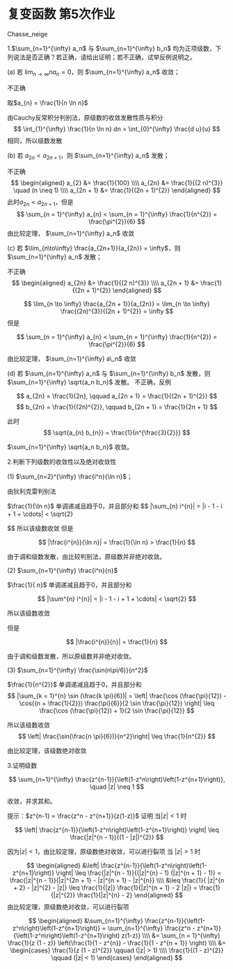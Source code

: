 # 复变函数 第5次作业

Chasse_neige

1.$\sum_{n=1}^{\infty} a_n$ 与 $\sum_{n=1}^{\infty} b_n$ 均为正项级数，下列说法是否正确？若正确，请给出证明；若不正确，试举反例说明之。

(a) 若 $\lim_{n\to\infty} n a_n = 0$，则 $\sum_{n=1}^{\infty} a_n$ 收敛；

不正确

取$a_{n} = \frac{1}{n \ln n}$

由Cauchy反常积分判别法，原级数的收敛发散性质与积分
$$
\int_{1}^{\infty} \frac{1}{n \ln n} dn = \int_{0}^{\infty} \frac{d u}{u}
$$
相同，所以级数发散

(b) 若 $a_{2n} < a_{2n+1}$，则 $\sum_{n=1}^{\infty} a_n$ 发散；

不正确
$$
\begin{aligned}
a_{2} &= \frac{1}{100} \\\\
a_{2n} &= \frac{1}{(2 n)^{3}} \quad (n \neq 1) \\\\
a_{2n + 1} &= \frac{1}{(2n + 1)^{2}}
\end{aligned}
$$
此时$a_{2n} < a_{2n + 1}$，但是
$$
\sum_{n = 1}^{\infty} a_{n} < \sum_{n = 1}^{\infty} \frac{1}{n^{2}} = \frac{\pi^{2}}{6}
$$
由比较定理， $\sum_{n=1}^{\infty} a_n$ 收敛

(c) 若 $\lim_{n\to\infty} \frac{a_{2n+1}}{a_{2n}} = \infty$，则 $\sum_{n=1}^{\infty} a_n$ 发散；

不正确
$$
\begin{aligned}
a_{2n} &= \frac{1}{(2 n)^{3}} \\\\
a_{2n + 1} &= \frac{1}{(2n + 1)^{2}}
\end{aligned}
$$

$$
\lim_{n \to \infty} \frac{a_{2n + 1}}{a_{2n}} = \lim_{n \to \infty} \frac{(2n)^{3}}{(2n + 1)^{2}} = \infty
$$
但是

$$
\sum_{n = 1}^{\infty} a_{n} < \sum_{n = 1}^{\infty} \frac{1}{n^{2}} = \frac{\pi^{2}}{6}
$$

由比较定理， $\sum_{n=1}^{\infty} a\_n$ 收敛 


(d) 若 $\sum_{n=1}^{\infty} a_n$ 与 $\sum_{n=1}^{\infty} b_n$ 发散，则 $\sum_{n=1}^{\infty} \sqrt{a_n b_n}$ 发散。 
不正确，反例

$$
a_{2n} = \frac{1}{2n}, \qquad a_{2n + 1} = \frac{1}{(2n + 1)^{2}} 
$$
$$
b_{2n} = \frac{1}{(2n)^{2}}, \qquad b_{2n + 1} = \frac{1}{2n + 1}
$$

此时
$$
\sqrt{a_{n} b_{n}}  = \frac{1}{n^{\frac{3}{2}}}
$$

$\sum_{n=1}^{\infty} \sqrt{a_n b_n}$ 收敛。 


2.判断下列级数的收敛性以及绝对收敛性 

(1) $\sum_{n=2}^{\infty} \frac{i^n}{\ln n}$；

由狄利克雷判别法 

$\frac{1}{\ln n}$ 单调递减且趋于0，并且部分和
$$
|\sum_{n} i^{n}| = |i - 1 - i + 1 + \cdots| < \sqrt{2}

$$
所以该级数收敛 
但是

$$
|\frac{i^{n}}{\ln n}| = \frac{1}{\ln n} > \frac{1}{n}
$$

由于调和级数发散，由比较判别法，原级数并非绝对收敛。 


(2) $\sum_{n=1}^{\infty} \frac{i^n}{n}$ 

$\frac{1}{ n}$ 单调递减且趋于0，并且部分和

$$
|\sum^{n} i^{n}| = |i - 1 - i + 1 + \cdots| < \sqrt{2}
$$

所以该级数收敛 

但是

$$
|\frac{i^{n}}{n}| = \frac{1}{n}
$$

由于调和级数发散，所以原级数并非绝对收敛。

(3) $\sum_{n=1}^{\infty} \frac{\sin(n\pi/6)}{n^2}$

$\frac{1}{n^{2}}$ 单调递减且趋于0，并且部分和
$$
|\sum_{k = 1}^{n} \sin (\frac{k \pi}{6})| = \left| \frac{\cos (\frac{\pi}{12}) - \cos{(n + \frac{1}{2}}) \frac{\pi}{6}}{2 \sin \frac{\pi}{12}} \right| \leq  \frac{\cos (\frac{\pi}{12}) + 1}{2 \sin \frac{\pi}{12}}
$$

所以该级数收敛
$$
\left|  \frac{\sin(\frac{n \pi}{6})}{n^2}\right| \leq \frac{1}{n^{2}}
$$

由比较定理，该级数绝对收敛 


3.证明级数

$$
\sum_{n=1}^{\infty} \frac{z^{n-1}}{\left(1-z^n\right)\left(1-z^{n+1}\right)}, \quad |z| \neq 1
$$

收敛，并求其和。

提示：$z^{n-1} = \frac{z^n - z^{n+1}}{z(1-z)}$ 
证明 
当$|z| < 1$ 时

$$
\left| \frac{z^{n-1}}{\left(1-z^n\right)\left(1-z^{n+1}\right)} \right| \leq \frac{|z|^{n - 1}}{(1 - |z|)^{2}}
$$

因为$|z| < 1$，由比较定理，原级数绝对收敛，可以进行裂项 
当 $|z| > 1$ 时


$$
\begin{aligned}
&\left| \frac{z^{n-1}}{\left(1-z^n\right)\left(1-z^{n+1}\right)} \right| \leq \frac{|z|^{n - 1}}{(|z|^{n} - 1) (|z|^{n + 1} - 1)} = \frac{|z|^{n - 1}}{|z|^{2n + 1} - |z|^{n + 1} - |z|^{n}} \\\\
&\leq \frac{1}{ |z|^{n + 2} - |z|^{2} - |z|} \leq \frac{1}{|z|} \frac{1}{|z|^{n + 1} - 2 |z|} = \frac{1}{|z|^{2}} \frac{1}{|z|^{n} - 2}
\end{aligned}
$$
由比较定理，原级数绝对收敛，可以进行裂项

$$
\begin{aligned}
&\sum_{n=1}^{\infty} \frac{z^{n-1}}{\left(1-z^n\right)\left(1-z^{n+1}\right)} = \sum_{n=1}^{\infty} \frac{z^n - z^{n+1}}{\left(1-z^n\right)\left(1-z^{n+1}\right) z(1-z)} \\\\
&= \sum_{n = 1}^{\infty} \frac{1}{z (1 - z)} \left(\frac{1}{1 - z^{n}} - \frac{1}{1 - z^{n + 1}} \right) \\\\ 
&= \begin{cases} 
\frac{1}{z (1 - z)^{2}} \qquad (|z| > 1) \\\\
\frac{1}{(1 - z)^{2}} \qquad (|z| < 1)
\end{cases}
\end{aligned}
$$
